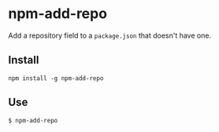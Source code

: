 # npm-add-repo

Add a repository field to a `package.json` that doesn't have one.

## Install

    npm install -g npm-add-repo

## Use

    $ npm-add-repo
